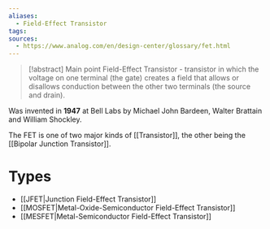 ```yaml
---
aliases:
  - Field-Effect Transistor
tags: 
sources:
  - https://www.analog.com/en/design-center/glossary/fet.html
---
```

> [!abstract] Main point
> Field-Effect Transistor - transistor in which the voltage on one terminal (the gate) creates a field that allows or disallows conduction between the other two terminals (the source and drain).

Was invented in **1947** at Bell Labs by Michael John Bardeen, Walter Brattain and William Shockley.

The FET is one of two major kinds of [[Transistor]], the other being the [[Bipolar Junction Transistor]].

# Types
- [[JFET|Junction Field-Effect Transistor]]
- [[MOSFET|Metal-Oxide-Semiconductor Field-Effect Transistor]]
- [[MESFET|Metal-Semiconductor Field-Effect Transistor]]
